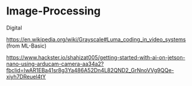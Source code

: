 # Image-Processing
Digital 

https://en.wikipedia.org/wiki/Grayscale#Luma_coding_in_video_systems (from ML-Basic)

https://www.hackster.io/shahizat005/getting-started-with-ai-on-jetson-nano-using-arducam-camera-aa34a2?fbclid=IwAR1EBa41sr8g3Ya486A52Dn4L82QND2_GrNnoVVg9QQe-xiyh7DReuel4tY
